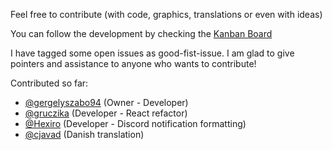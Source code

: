 Feel free to contribute (with code, graphics, translations or even with ideas)

You can follow the development by checking the <a target="_blank" href="https://github.com/gergelyszabo94/csgo-trader-extension/projects/1">Kanban Board</a>

I have tagged some open issues as good-fist-issue. I am glad to give pointers and assistance to anyone who wants to contribute!

Contributed so far:
- [@gergelyszabo94](https://github.com/gergelyszabo94 "gergelyszabo94's profile") (Owner - Developer)
- [@gruczika](https://github.com/gruczika "gruczika's profile") (Developer - React refactor)
- [@Hexiro](https://github.com/Hexiro "Hexiro's profile") (Developer - Discord notification formatting)
- [@cjavad](https://github.com/cjavad "cjavad's profile") (Danish translation)
